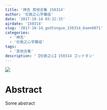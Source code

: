 ```yaml
---
title: '神舌 其他合集 150314'
author: '伦敦之心字幕组'
date: '2017-10-14 03:32:35'
airdate: '150314'
slug: '2017-10-14_godtongue_150314_6aee0871'
categories: 
  - '神舌'
  - '伦敦之心字幕组'
tags: 
  - '其他合集'
description: '【伦敦之心】150314 ゴッドタン'
---
```


![](https://i.imgur.com/iGimNHB.jpg)
# Abstract
Some abstract
